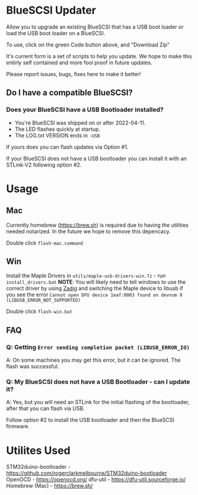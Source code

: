 # BlueSCSI Updater

Allow you to upgrade an existing BlueSCSI that has a USB boot loader or load the USB boot loader on a BlueSCSI.

To use, click on the green Code button above, and "Download Zip"

It's current form is a set of scripts to help you update. We hope to make this entirly self contained and more fool proof in future updates.

Please report issues, bugs, fixes here to make it better!

## Do I have a compatible BlueSCSI?

### Does your BlueSCSI have a USB Bootloader installed?

* You're BlueSCSI was shipped on or after 2022-04-11.
* The LED flashes quickly at startup.
* The LOG.txt VERSION ends in `-USB`

If yours does you can flash updates via Option #1.

If your BlueSCSI does not have a USB bootloader you can install it with an STLink-V2 following option #2.

# Usage

## Mac

Currently homebrew (https://brew.sh) is required due to having the utilities needed notarized. In the future we hope to remove this depencacy. 

Double click `flash-mac.command`

## Win

Install the Maple Drivers in `utils/maple-usb-drivers-win.7z` - run `install_drivers.bat`
**NOTE**: You will likely need to tell windows to use the correct driver by using [Zadig](https://zadig.akeo.ie/) and switching the Maple device to libusb
if you see the error `Cannot open DFU device 1eaf:0003 found on devnum 9 (LIBUSB_ERROR_NOT_SUPPORTED)`

Double click `flash-win.bat`

## FAQ

### Q: Getting `Error sending completion packet (LIBUSB_ERROR_IO)`

A: On some machines you may get this error, but it can be ignored. The flash was successful.

### Q: My BlueSCSI does not have a USB Bootloader - can I update it?

A: Yes, but you will need an STLink for the initial flashing of the bootloader, after that you can flash via USB.

Follow option #2 to install the USB bootloader and then the BlueSCSI firmware.

# Utilites Used

STM32duino-bootloader - https://github.com/rogerclarkmelbourne/STM32duino-bootloader
OpenOCD - https://openocd.org/
dfu-util - https://dfu-util.sourceforge.io/
Homebrew (Mac) - https://brew.sh/
